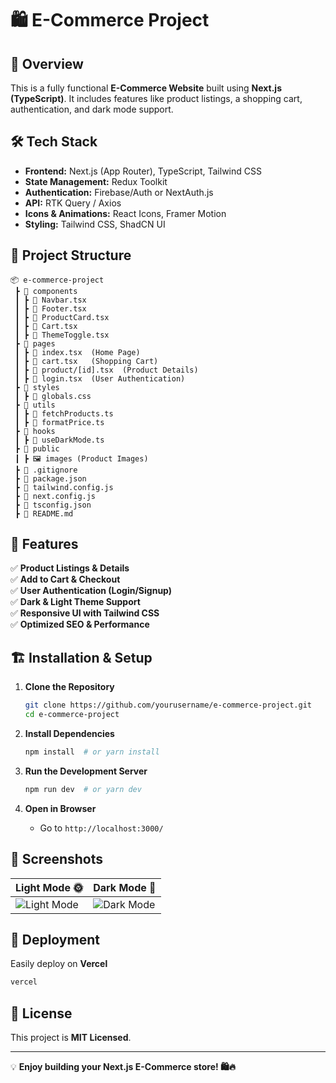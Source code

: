 # 🛍️ E-Commerce Project

## 🚀 Overview
This is a fully functional **E-Commerce Website** built using **Next.js (TypeScript)**. It includes features like product listings, a shopping cart, authentication, and dark mode support.

## 🛠️ Tech Stack
- **Frontend:** Next.js (App Router), TypeScript, Tailwind CSS
- **State Management:** Redux Toolkit
- **Authentication:** Firebase/Auth or NextAuth.js
- **API:** RTK Query / Axios
- **Icons & Animations:** React Icons, Framer Motion
- **Styling:** Tailwind CSS, ShadCN UI

## 📂 Project Structure
```
📦 e-commerce-project
 ┣ 📂 components
 ┃ ┣ 📜 Navbar.tsx
 ┃ ┣ 📜 Footer.tsx
 ┃ ┣ 📜 ProductCard.tsx
 ┃ ┣ 📜 Cart.tsx
 ┃ ┣ 📜 ThemeToggle.tsx
 ┣ 📂 pages
 ┃ ┣ 📜 index.tsx  (Home Page)
 ┃ ┣ 📜 cart.tsx   (Shopping Cart)
 ┃ ┣ 📜 product/[id].tsx  (Product Details)
 ┃ ┣ 📜 login.tsx  (User Authentication)
 ┣ 📂 styles
 ┃ ┣ 📜 globals.css
 ┣ 📂 utils
 ┃ ┣ 📜 fetchProducts.ts
 ┃ ┣ 📜 formatPrice.ts
 ┣ 📂 hooks
 ┃ ┣ 📜 useDarkMode.ts
 ┣ 📂 public
 ┃ ┣ 🖼️ images (Product Images)
 ┣ 📜 .gitignore
 ┣ 📜 package.json
 ┣ 📜 tailwind.config.js
 ┣ 📜 next.config.js
 ┣ 📜 tsconfig.json
 ┣ 📜 README.md
```

## 🌟 Features
✅ **Product Listings & Details**  
✅ **Add to Cart & Checkout**  
✅ **User Authentication (Login/Signup)**  
✅ **Dark & Light Theme Support**  
✅ **Responsive UI with Tailwind CSS**  
✅ **Optimized SEO & Performance**  

## 🏗️ Installation & Setup
1. **Clone the Repository**
   ```bash
   git clone https://github.com/yourusername/e-commerce-project.git
   cd e-commerce-project
   ```

2. **Install Dependencies**
   ```bash
   npm install  # or yarn install
   ```

3. **Run the Development Server**
   ```bash
   npm run dev  # or yarn dev
   ```

4. **Open in Browser**  
   - Go to `http://localhost:3000/`

## 📸 Screenshots
| Light Mode 🌞  | Dark Mode 🌙  |
|---------------|--------------|
| ![Light Mode](public/screenshots/light-mode.png) | ![Dark Mode](public/screenshots/dark-mode.png) |

## 🚀 Deployment
Easily deploy on **Vercel**  
```bash
vercel
```

## 📌 License
This project is **MIT Licensed**.

---
💡 **Enjoy building your Next.js E-Commerce store! 🛍️🔥**